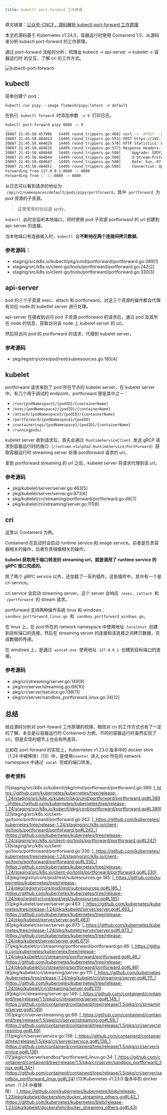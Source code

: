```yaml
---
title: kubectl port-forward 工作原理
---
```


原文链接：[公众号-CNCF，源码解析 kubectl port-forward 工作原理](https://mp.weixin.qq.com/s/cFxs8cseuXfO7llM4KAoVg)

本文的源码基于 Kubernetes v1.24.0，容器运行时使用 Containerd 1.5，从源码来分析 kubectl port-forward 的工作原理。

通过 port-forward 流程的分析，梳理出 kubectl -> api-server -> kubelet -> 容器运行时 的交互，了解 cri 的工作方式。

![kubectl-port-forward](https://notes-learning.oss-cn-beijing.aliyuncs.com/kubernetes/source/port-forward.png)
## kubectl

简单创建个 pod：

`kubectl run pipy --image flomesh/pipy:latest -n default`

在执行  `kubectl forward`  时添加参数  `-v 9`  打印日志。

```bash
kubectl port-forward pipy 8080 -v 9
...
I0807 21:45:58.457986   14495 round_trippers.go:466] curl -v -XPOST  -H "User-Agent: kubectl/v1.24.3 (darwin/arm64) kubernetes/aef86a9" -H "X-Stream-Protocol-Version: portforward.k8s.io" 'https://192.168.1.12:6443/api/v1/namespaces/default/pods/pipy/portforward'
I0807 21:45:58.484013   14495 round_trippers.go:553] POST https://192.168.1.12:6443/api/v1/namespaces/default/pods/pipy/portforward 101 Switching Protocols in 26 milliseconds
I0807 21:45:58.484029   14495 round_trippers.go:570] HTTP Statistics: DNSLookup 0 ms Dial 0 ms TLSHandshake 0 ms Duration 26 ms
I0807 21:45:58.484035   14495 round_trippers.go:577] Response Headers:
I0807 21:45:58.484040   14495 round_trippers.go:580]     Upgrade: SPDY/3.1
I0807 21:45:58.484044   14495 round_trippers.go:580]     X-Stream-Protocol-Version: portforward.k8s.io
I0807 21:45:58.484047   14495 round_trippers.go:580]     Date: Sun, 07 Aug 2022 13:45:58 GMT
I0807 21:45:58.484051   14495 round_trippers.go:580]     Connection: Upgrade
Forwarding from 127.0.0.1:8080 -> 8080
Forwarding from [::1]:8080 -> 8080
```

从日志可以看到请求的地址为  `/api/v1/namespaces/default/pods/pipy/portforward`，其中  `portforward`  为 pod 资源的子资源。

> 这里使用的协议是 spdy。

`kubectl`  此时会监听本地端口，同时使用 pod 子资源 portforward 的 url 创建到 api-server 的连接。

当本地端口有连接接入时，`kubectl`  会**不断地在两个连接间拷贝数据**。

### 参考源码：

- staging/src/k8s.io/kubectl/pkg/cmd/portforward/portforward.go:389\[1]
- staging/src/k8s.io/client-go/tools/portforward/portforward.go:242\[2]
- staging/src/k8s.io/client-go/tools/portforward/portforward.go:330\[3]

## api-server

pod 的三个子资源 exec、attach 和 portforward，对这三个资源的操作都会代理有对应 node 的 kubetlet server 进行处理。

api-server 在接收到访问 pod 子资源 portforward 的请求后，通过 pod 及其所在 node 的信息，获取访问该 node 上 kubelet server 的 url。

然后将访问 pod 的 portforward 的请求，代理到 kubelet server。

### 参考源码

- pkg/registry/core/pod/rest/subresources.go:185\[4]

## kubelet

portforward 请求来到了 pod 所在节点的 kubelet server，在 kubelet server 中，有几个用于调试的 endpoint，portforward 便是其中之一：

- `/run/{podNamespace}/{podID}/{containerName}`
- `/exec/{podNamespace}/{podID}/{containerName}`
- `/attach/{podNamespace}/{podID}/{containerName}`
- `/portforward/{podNamespace}/{podID}`
- `/containerLogs/{podNamespace}/{podID}/{containerName}`
- `/runningpods/`

kubelet server 收到请求后，首先会通过  `RuntimeServiceClient`  发送 gRCP 请求到容器运行时的接口（`/runtime.v1alpha2.RuntimeService/PortForward`）获取容器运行时 streaming server 处理 pordforward 请求的 url。

拿到 portforward streaming 的 url 之后，kubelet server 将请求代理到该 url。

### 参考源码

- pkg/kubelet/server/server.go:463\[5]
- pkg/kubelet/server/server.go:873\[6]
- pkg/kubelet/cri/streaming/portforward/portforward.go:46\[7]
- pkg/kubelet/cri/streaming/server.go:111\[8]

## cri

这里以 Containerd 为例。

Containerd 在启动时会启动 runtime service 和 image service。前者是负责容器相关的操作，后者负责镜像相关的操作。

**kubelet 获取用于端口转发的 streaming url，就是调用了 runtime service 的 gRPC 接口完成的。**

除了两个 gRPC service 以外，还加载了一系列插件。这些插件中，其中有一个是 cri service。

cri service 会启动 streaming server。这个 server 会响应  `/exec`、`/attach`  和  `/portforward`  的 stream 请求。

portforward 支持两种操作系统 linux 和 windows：`sandbox_portforward_linux.go`  和  `sandbox_portforward_windows.go`。

在 linux 上，在 pod 所在的 network namespace 中使用地址  `localhost`  创建到目标端口的连接。然后在 streaming server 的连接和该连接之间拷贝数据，完成数据的传递。

在 windows 上，是通过  `wincat.exe`  使用地址  `127.0.0.1`  创建到目标端口的连接。

### 参考源码

- pkg/cri/streaming/server.go:149\[9]
- pkg/cri/server/streaming.go:69\[10]
- pkg/cri/server/service.go:138\[11]
- pkg/cri/server/sandbox_portforward_linux.go:34\[12]

## 总结

结合源码分析对 port-foward 工作原理的梳理，相信对 cri 的工作方式也有了一定的了解。本文是以容器运行时 Containerd 为例，不同的容器运行时虽然实现了 cri，但是实现的细节上也会有所差异。

比如在 port-forward 的实现上，Kubernetes v1.23.0 版本中的 docker shim（1.24 中被移除）\[13]  中，是使用`nsenter`  进入 pod 所在的 network namespace 中通过  `socat`  完成的端口转发。

### 参考资料

\[1]staging/src/k8s.io/kubectl/pkg/cmd/portforward/portforward.go:389: [_https://github.com/kubernetes/kubernetes/tree/release-1.24/staging/src/k8s.io/kubectl/pkg/cmd/portforward/portforward.go#L389_](https://github.com/kubernetes/kubernetes/tree/release-1.24/staging/src/k8s.io/kubectl/pkg/cmd/portforward/portforward.go#L389)
\[2]staging/src/k8s.io/client-go/tools/portforward/portforward.go:242: [_https://github.com/kubernetes/kubernetes/tree/release-1.24/staging/src/k8s.io/client-go/tools/portforward/portforward.go#L242_](https://github.com/kubernetes/kubernetes/tree/release-1.24/staging/src/k8s.io/client-go/tools/portforward/portforward.go#L242)
\[3]staging/src/k8s.io/client-go/tools/portforward/portforward.go:330: [_https://github.com/kubernetes/kubernetes/tree/release-1.24/staging/src/k8s.io/client-go/tools/portforward/portforward.go#L330_](https://github.com/kubernetes/kubernetes/tree/release-1.24/staging/src/k8s.io/client-go/tools/portforward/portforward.go#L330)
\[4]pkg/registry/core/pod/rest/subresources.go:185: [_https://github.com/kubernetes/kubernetes/tree/release-1.24/pkg/registry/core/pod/rest/subresources.go#L185_](https://github.com/kubernetes/kubernetes/tree/release-1.24/pkg/registry/core/pod/rest/subresources.go#L185)
\[5]pkg/kubelet/server/server.go:463: [_https://github.com/kubernetes/kubernetes/tree/release-1.24/pkg/kubelet/server/server.go#L463_](https://github.com/kubernetes/kubernetes/tree/release-1.24/pkg/kubelet/server/server.go#L463)
\[6]pkg/kubelet/server/server.go:873: [_https://github.com/kubernetes/kubernetes/tree/release-1.24/pkg/kubelet/server/server.go#L873_](https://github.com/kubernetes/kubernetes/tree/release-1.24/pkg/kubelet/server/server.go#L873)
\[7]pkg/kubelet/cri/streaming/portforward/portforward.go:46: [_https://github.com/kubernetes/kubernetes/tree/release-1.24/pkg/kubelet/cri/streaming/portforward/portforward.go#L46_](https://github.com/kubernetes/kubernetes/tree/release-1.24/pkg/kubelet/cri/streaming/portforward/portforward.go#L46)
\[8]pkg/kubelet/cri/streaming/server.go:111: [_https://github.com/kubernetes/kubernetes/tree/release-1.24/pkg/kubelet/cri/streaming/server.go#L111_](https://github.com/kubernetes/kubernetes/tree/release-1.24/pkg/kubelet/cri/streaming/server.go#L111)
\[9]pkg/cri/streaming/server.go:149: [_https://github.com/containerd/containerd/tree/release/1.5/pkg/cri/streaming/server.go#L149_](https://github.com/containerd/containerd/tree/release/1.5/pkg/cri/streaming/server.go#L149)
\[10]pkg/cri/server/streaming.go:69: [_https://github.com/containerd/containerd/tree/release/1.5/pkg/cri/server/streaming.go#L69_](https://github.com/containerd/containerd/tree/release/1.5/pkg/cri/server/streaming.go#L69)
\[11]pkg/cri/server/service.go:138: [_https://github.com/containerd/containerd/tree/release/1.5/pkg/cri/server/service.go#L138_](https://github.com/containerd/containerd/tree/release/1.5/pkg/cri/server/service.go#L138)
\[12]pkg/cri/server/sandbox*portforward_linux.go:34: [\_https://github.com/containerd/containerd/tree/release/1.5/pkg/cri/server/sandbox_portforward_linux.go#L34*](https://github.com/containerd/containerd/tree/release/1.5/pkg/cri/server/sandbox_portforward_linux.go#L34)
\[13]Kubernetes v1.23.0 版本中的 docker shim（1.24 中被移除）: [_https://github.com/kubernetes/kubernetes/blob/release-1.23/pkg/kubelet/dockershim/docker_streaming_others.go#L43_](https://github.com/kubernetes/kubernetes/blob/release-1.23/pkg/kubelet/dockershim/docker_streaming_others.go#L43)
